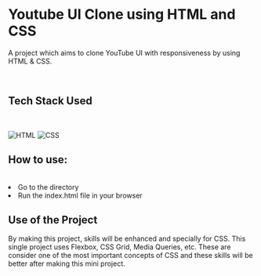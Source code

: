 <h1 id="youtube-ui-clone">Youtube UI Clone using HTML and CSS</h1>

<p>A project which aims to clone YouTube UI with responsiveness by using HTML & CSS. </p>
<br>

<h2 id="tech-stack-used">Tech Stack Used</h2>
<br>

<p><img src="https://img.shields.io/badge/html5%20-%23E34F26.svg?&style=for-the-badge&logo=html5&logoColor=white" alt="HTML">
<img src="https://img.shields.io/badge/css3%20-%231572B6.svg?&style=for-the-badge&logo=css3&logoColor=white" alt="CSS">

<h2 id="how-to-use">How to use:</h2>
<br>
  <li>Go to the directory</li>
  <li>Run the index.html file in your browser</li>
</ul>

<h2 id="use-of-the-project">Use of the Project</h2>

<p>
By making this project, skills will be enhanced and specially for CSS. This single project uses Flexbox, CSS Grid, Media Queries, etc. These are consider one of the most important concepts of CSS and these skills will be better after making this mini project.
</p>
<br><br>

